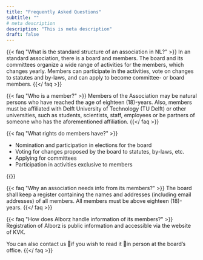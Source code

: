 ```yaml
---
title: "Frequently Asked Questions"
subtitle: ""
# meta description
description: "This is meta description"
draft: false
---
```



{{< faq "What is the standard structure of an association in NL?" >}}
In an standard association, there is a board and members. The board and its committees organize a wide range of activities for the members, which changes yearly. Members can participate in the activities, vote on changes to statutes and by-laws, and can apply to become committee- or board members.
{{</ faq >}}

{{< faq "Who is a member?" >}}
Members of the Association may be natural persons who have reached the age of eighteen (18)-years. Also, members must be affiliated with Delft University of Technology (TU Delft) or other universities, such as students, scientists, staff,
employees or be partners of someone who has the aforementioned affiliation.
{{</ faq >}}

{{< faq "What rights do members have?" >}}
<ul>
<li>Nomination and participation in elections for the board</li>
<li>Voting for changes proposed by the board to statutes, by-laws, etc.</li>
<li>Applying for committees</li>
<li>Participation in activities exclusive to members</li>
</ul>
{{</ faq >}}

{{< faq "Why an association needs info from its members?" >}}
The board shall keep a register containing the names and addresses (including email addresses) of all members.
All members must be above eighteen (18)-years.
{{</ faq >}}

{{< faq "How does Alborz handle information of its members?" >}}
Registration of Alborz is public information and accessible via the website of KVK.

You can also contact us if you wish to read it in person at the board’s office. 
{{</ faq >}}